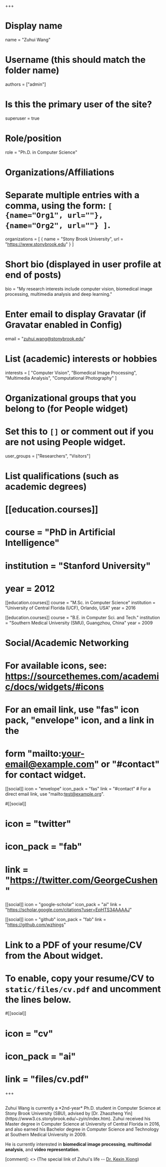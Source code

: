 +++
# Display name
name = "Zuhui Wang"

# Username (this should match the folder name)
authors = ["admin"]

# Is this the primary user of the site?
superuser = true

# Role/position
role = "Ph.D. in Computer Science"

# Organizations/Affiliations
#   Separate multiple entries with a comma, using the form: `[ {name="Org1", url=""}, {name="Org2", url=""} ]`.
organizations = [ { name = "Stony Brook University", url = "https://www.stonybrook.edu" } ]

# Short bio (displayed in user profile at end of posts)
bio = "My research interests include computer vision, biomedical image processing, multimedia analysis and deep learning."

# Enter email to display Gravatar (if Gravatar enabled in Config)
email = "zuhui.wang@stonybrook.edu"

# List (academic) interests or hobbies
interests = [
  "Computer Vision",
  "Biomedical Image Processing",
  "Multimedia Analysis",
  "Computational Photography"
]

# Organizational groups that you belong to (for People widget)
#   Set this to `[]` or comment out if you are not using People widget.
user_groups = ["Researchers", "Visitors"]

# List qualifications (such as academic degrees)
# [[education.courses]]
#  course = "PhD in Artificial Intelligence"
#  institution = "Stanford University"
#  year = 2012

[[education.courses]]
  course = "M.Sc. in Computer Science"
  institution = "University of Central Florida (UCF), Orlando, USA"
  year = 2016

[[education.courses]]
  course = "B.E. in Computer Sci. and Tech."
  institution = "Southern Medical University (SMU), Guangzhou, China"
  year = 2009

# Social/Academic Networking
# For available icons, see: https://sourcethemes.com/academic/docs/widgets/#icons
#   For an email link, use "fas" icon pack, "envelope" icon, and a link in the
#   form "mailto:your-email@example.com" or "#contact" for contact widget.

[[social]]
  icon = "envelope"
  icon_pack = "fas"
  link = "#contact"  # For a direct email link, use "mailto:test@example.org".

#[[social]]
#  icon = "twitter"
#  icon_pack = "fab"
#  link = "https://twitter.com/GeorgeCushen"

[[social]]
  icon = "google-scholar"
  icon_pack = "ai"
  link = "https://scholar.google.com/citations?user=EpHTS34AAAAJ"

[[social]]
  icon = "github"
  icon_pack = "fab"
  link = "https://github.com/wzhings"

# Link to a PDF of your resume/CV from the About widget.
# To enable, copy your resume/CV to `static/files/cv.pdf` and uncomment the lines below.
#[[social]]
#  icon = "cv"
#  icon_pack = "ai"
#  link = "files/cv.pdf"

+++

<br/>
Zuhui Wang is currently a *2nd-year* Ph.D. student in Computer Science at Stony Brook University (SBU), advised by [Dr. Zhaozheng Yin](https://www3.cs.stonybrook.edu/~zyin/index.htm). Zuhui received his Master degree in Computer Science at University of Central Florida in 2016, and also earned his Bachelor degree in Computer Science and Technology at Southern Medical University in 2009. 

He is currently interested in **biomedical image processing**, **multimodal analysis**, and **video representation**. 

[comment]: <> (The special link of Zuhui's life -- [Dr. Kexin Xiong](https://kexinxiong.github.io))


